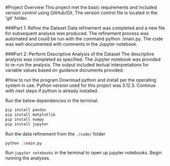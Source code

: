 #Project Overview
This project met the basic requirements and included version control using GitHub/Git. The version control file is located in the 'git' folder.

###Part 1: Refine the Dataset
Data refinement was completed and a new file for subsequent analysis was produced.
The refinement process was automated and could be run with the command python .\main.py.
The code was well-documented with comments in the Jupyter notebook.

###Part 2: Perform Descriptive Analysis of the Dataset
The descriptive analysis was completed as specified.
The Jupyter notebook was provided to re-run the analysis.
The output included textual interpretations for variable values based on guidance documents provided.


#How to run the program
Download python and install per the operating system in use. 
Python version used for this project was 3.12.3.
Continue with next steps if python is already installed.

Run the below dependencies in the terminal.

```bash
pip install pandas
pip install matplotlib
pip install numpy
pip install jupyter
```

Run the data refinement from the `./code/` folder

```bash
python .\main.py
```

Run `jupyter notebooks` in the terminal to open up jupyter notebooks. 
Begin running the analyses.
